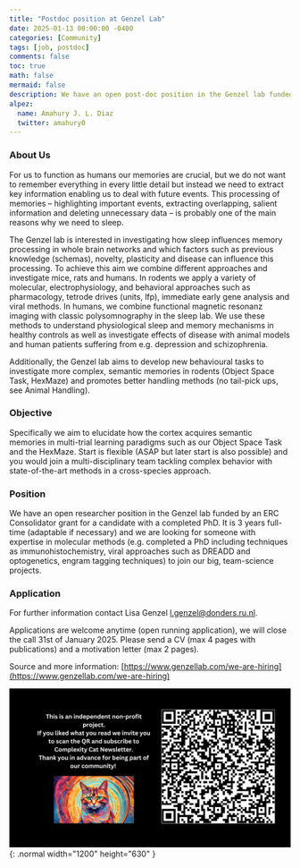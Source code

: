 ```yaml
---
title: "Postdoc position at Genzel Lab"
date: 2025-01-13 00:00:00 -0400
categories: [Community]
tags: [job, postdoc]
comments: false
toc: true
math: false
mermaid: false
description: We have an open post-doc position in the Genzel lab funded by an ERC Consolidator grant. It is 3 years full-time (adaptable if necessary) and we are looking for someone with expertise in molecular methods.
alpez:
  name: Amahury J. L. Diaz
  twitter: amahury0
---
```

### About Us
For us to function as humans our memories are crucial, but we do not  want to remember everything in every little detail but instead we need  to extract key information enabling us to deal with future events. This  processing of memories – highlighting important events, extracting  overlapping, salient information and deleting unnecessary data – is  probably one of the main reasons why we need to sleep.

The Genzel lab is interested in investigating how sleep  influences memory processing in whole brain networks and which factors such as previous knowledge (schemas), novelty, plasticity and disease can influence this processing. To achieve this aim we combine different approaches and investigate mice, rats and humans. In rodents we apply a variety of molecular, electrophysiology, and behavioral approaches such as pharmacology, tetrode drives (units, lfp), immediate early gene analysis and viral methods. In humans, we  combine functional magnetic resonanz imaging with classic  polysomnography in the sleep lab. We use these methods to understand  physiological sleep and memory mechanisms in healthy controls as well as  investigate effects of disease with animal models and human patients  suffering from e.g. depression and schizophrenia.

Additionally, the Genzel lab aims to develop new behavioural tasks to investigate more complex, semantic memories in rodents (Object Space Task, HexMaze) and promotes better handling methods (no tail-pick ups, see Animal Handling).

### Objective
Specifically we aim to elucidate how the cortex acquires semantic memories in multi-trial learning paradigms such as our Object Space Task and the HexMaze. Start is flexible (ASAP but later start is also possible) and you would join a multi-disciplinary team tackling complex behavior with state-of-the-art methods in a cross-species approach.

### Position
We have an open researcher position in the Genzel lab funded by an ERC Consolidator grant for a candidate with a completed PhD. It is 3 years full-time (adaptable if necessary) and we are looking for someone with expertise in molecular methods (e.g. completed a PhD including techniques as immunohistochemistry, viral approaches such as DREADD and optogenetics, engram tagging techniques) to join our big, team-science projects.

### Application
For further information contact Lisa Genzel l.genzel@donders.ru.nl. 

Applications are welcome anytime (open running application), we will close the call  31st of January 2025. Please send a CV (max 4 pages with publications) and a motivation letter (max 2 pages).

Source and more information: [https://www.genzellab.com/we-are-hiring](https://www.genzellab.com/we-are-hiring)

![Desktop View](/assets/img/fix/complexity-cat-newsletter.png){: .normal width="1200" height="630" }
